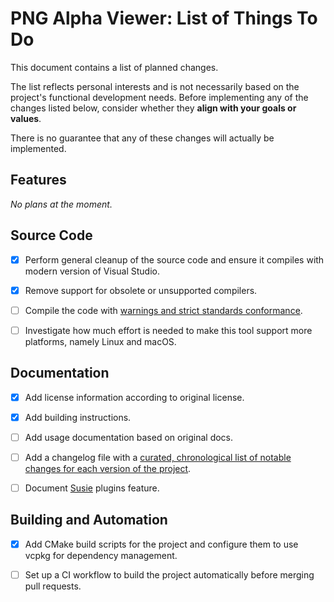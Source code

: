 # PNG Alpha Viewer: List of Things To Do

This document contains a list of planned changes.

The list reflects personal interests and is not necessarily based on the project's functional development needs. Before implementing any of the changes listed below, consider whether they **align with your goals or values**.

There is no guarantee that any of these changes will actually be implemented.

## Features

*No plans at the moment.*

## Source Code

- [x] Perform general cleanup of the source code and ensure it compiles with modern version of Visual Studio.

- [x] Remove support for obsolete or unsupported compilers.

- [ ] Compile the code with [warnings and strict standards conformance](https://github.com/cpp-best-practices/cppbestpractices/blob/master/02-Use_the_Tools_Available.md#msvc).

- [ ] Investigate how much effort is needed to make this tool support more platforms, namely Linux and macOS.

## Documentation

- [x] Add license information according to original license.

- [x] Add building instructions.

- [ ] Add usage documentation based on original docs.

- [ ] Add a changelog file with a [curated, chronological list of notable changes for each version of the project](https://keepachangelog.com/en/1.1.0/).

- [ ] Document [Susie](https://wiki.multimedia.cx/index.php/Susie) plugins feature.

## Building and Automation

- [x] Add CMake build scripts for the project and configure them to use vcpkg for dependency management.

- [ ] Set up a CI workflow to build the project automatically before merging pull requests.
